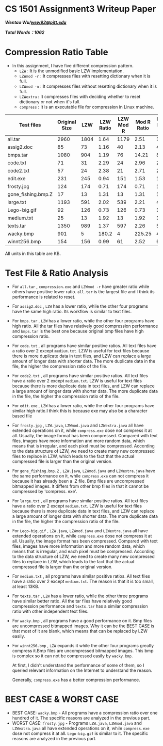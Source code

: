 # CS 1501 Assignment3 Writeup Paper
__*Wentao Wu/wew92@pitt.edu*__

__*Total Words：1062*__


# Compression Ratio Table #

- In this assignment, I have five different compression pattern.
  - `LZW` : It is the unmodified basic LZW implementation.
  - `LZWmod -r` : It compresses files with resetting dictionary when it is full.
  - `LZWmod -n` : It compresses files without resetting dictionary when it is full.
  - `LZWextra` : It compresses files with deciding whether to reset dictionary or not when it's full.
  - `compress` : It is an executable file for compression in Linux machine.

| Test files    |Original Size|LZW|LZW Ratio|LZW Mod R|Mod R Ratio|LZW Mod N|Mod N Ratio|LZW Extra|Extra Ratio|Unix Compression|Unix Ratio|
|---------------|-------------|---|---------|---------|-----------|---------|-----------|---------|-----------|----------------|----------|
|all.tar        |2960         |1804|1.64    |1179     |2.51|	1751|	1.69|	1945|	1.52|	1152|	2.57|
|assig2.doc     |85           |73|1.16      |	40|	2.13|	40|	2.13|	40|	2.13|	40|2.13|
| bmps.tar      |     1080    |904|1.19     |76	|14.21|80|	13.5|	78	|13.85|	80|	13.5|
| code.txt      |   71        |31|2.29      |24|	2.96|	24|	2.96|	24|	2.96|	24|	2.96|
| code2.txt     |  57         |24|2.38      |21|	2.71|	21|	2.71|	21|	2.71|	21|	2.71|
| edit.exe      |  231        |245|0.94     |151|	1.53|	153|	1.51|	160|	1.44|	148|	1.56|
| frosty.jpg    |    124      |174|0.71     |174|	0.71|	160|	0.78|	172|	0.72|	124|	1|
|gone_fishing.bmp.Z|  17      |13|1.31       |13|1.31	|13|1.31	|13|1.31|	/|	/|
| large.txt     | 1193        |591|2.02     |539|	2.21|	491|	2.43|	544|	2.19|	511|	2.33|
| Lego-big.gif  |  92         |126|0.73     |126	|0.73	|120	|0.77	|126	|0.73	|92	|1|
| medium.txt    | 25          |13|1.92      |13|1.92      |13|1.92      |13|1.92      |13|1.92      |
| texts.tar     | 1350        |989|1.37     |597|	2.26|	584|	2.31|	610|	2.21|	576|	2.34|
|wacky.bmp      |   901       |5|180.2      |4|	225.25|4|	225.25|4|	225.25|4|	225.25|
| winnt256.bmp  |    154      |156|0.99     |61|	2.52|	62|	2.48|	71|	2.17|	62|	2.48|

All units in this table are KB.

# Test File & Ratio Analysis #

- For `all.tar` , `compression.exe` and `LZWmod -r` have greater ratio while others have positive lower ratio. `all.tar` is the largest file and I think its performance is related to reset. 
- For `assig2.doc` , `LZW` has a lower ratio, while the other four programs have the same high ratio. Its workflow is similar to text files.
- For `bmps.tar` , `LZW` has a lower ratio, while the other four programs have high ratio. All the tar files have relatively good compression performance and `bmps.tar` is the best one because original bmp files have high compression ratio.
- For `code.txt` , all programs have similar positive ratios. All text files have a ratio over 2 except `medium.txt`. LZW is useful for text files because there is more duplicate data in text files, and LZW can replace a large amount of longer data with shorter data. The more duplicate data in the file, the higher the compression ratio of the file.
- For `code2.txt` , all programs have similar positive ratios. All text files have a ratio over 2 except `medium.txt`. LZW is useful for text files because there is more duplicate data in text files, and LZW can replace a large amount of longer data with shorter data. The more duplicate data in the file, the higher the compression ratio of the file.
- For `edit.exe` , `LZW` has a lower ratio, while the other four programs have similar high ratio.I think this is because exe may also be a character based file
- For `frosty.jpg` , `LZW.java`, `LZWmod.java` and `LZWextra.java` all have extended operations on it, while `compress.exe` dose not compress it at all. Usually, the image format has been compressed. Compared with text files, images have more information and more random data, which means that is irregular, and each pixel must be compressed. According to the data structure of LZW, we need to create many new compressed files to replace in LZW, which leads to the fact that the actual compressed file is larger than the original version.
- For `gone_fishing.bmp.Z` , `LZW.java`, `LZWmod.java` and `LZWextra.java` have the same performance on it, while `compress.exe` can not compress it because it has already been a .Z file. Bmp files are uncompressed bitmapped images. It differs from other bmp files in that it cannot be compressed by 'compress. exe'.
- For `large.txt` , all programs have similar positive ratios. All text files have a ratio over 2 except `medium.txt`. LZW is useful for text files because there is more duplicate data in text files, and LZW can replace a large amount of longer data with shorter data. The more duplicate data in the file, the higher the compression ratio of the file.
- For `Lego-big.gif` , `LZW.java`, `LZWmod.java` and `LZWextra.java` all have extended operations on it, while `compress.exe` dose not compress it at all. Usually, the image format has been compressed. Compared with text files, images have more information and more random data, which means that is irregular, and each pixel must be compressed. According to the data structure of LZW, we need to create many new compressed files to replace in LZW, which leads to the fact that the actual compressed file is larger than the original version.
- For `medium.txt` , all programs have similar positive ratios. All text files have a ratio over 2 except `medium.txt`. The reason is that it is too small, at least 13KB.
- For `texts.tar` , `LZW` has a lower ratio, while the other three programs have similar better ratio. All the tar files have relatively good compression performance and `texts.tar` has a similar compression ratio with other independent text files.
- For `wacky.bmp` , all programs have a good performance on it. Bmp files are uncompressed bitmapped images. Why it can be the BEST CASE is that most of it are blank, which means that can be replaced by LZW easily.
- For `winnt256.bmp` , `LZW` expands it while the other four programs greatly compress it.Bmp files are uncompressed bitmapped images. This bmp is complex so it can not be compressed easily by `wacky.bmp`.


  At first, I didn't understand the performance of some of them, so I queried relevant information on the Internet to understand the reason.
  
  Generally, `compress.exe` has a better compression performance.


# BEST CASE & WORST CASE #

- BEST CASE: `wacky.bmp` - All programs have a compression ratio over one hundred of it. The specific reasons are analyzed in the previous part.
- WORST CASE: `frosty.jpg` - Programs `LZW.java`, `LZWmod.java` and `LZWextra.java` all have extended operations on it, while `compress.exe` dose not compress it at all. `Lego-big.gif` is similar to it. The specific reasons are analyzed in the previous part.
